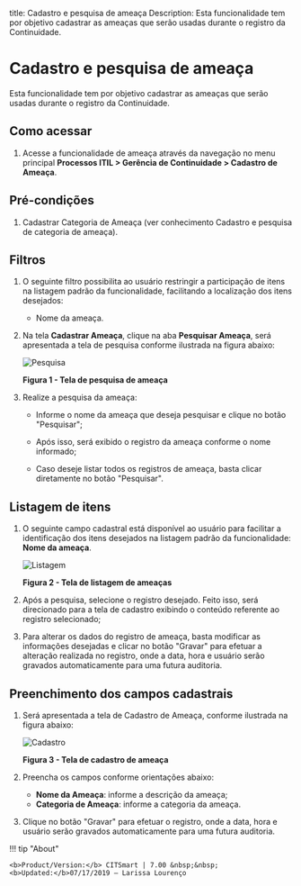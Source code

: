 title: Cadastro e pesquisa de ameaça
Description: Esta funcionalidade tem por objetivo cadastrar as ameaças que serão usadas durante o registro da Continuidade.
# Cadastro e pesquisa de ameaça

Esta funcionalidade tem por objetivo cadastrar as ameaças que serão usadas durante o registro da Continuidade.

Como acessar
-------------

1. Acesse a funcionalidade de ameaça através da navegação no menu principal 
**Processos ITIL > Gerência de Continuidade > Cadastro de Ameaça**.

Pré-condições
---------------

1. Cadastrar Categoria de Ameaça (ver conhecimento Cadastro e pesquisa de categoria de ameaça).

Filtros
---------

1. O seguinte filtro possibilita ao usuário restringir a participação de itens na listagem padrão da funcionalidade, 
facilitando a localização dos itens desejados:

    - Nome da ameaça.
    
2. Na tela **Cadastrar Ameaça**, clique na aba **Pesquisar Ameaça**, será apresentada a tela de pesquisa conforme ilustrada na 
figura abaixo:

    ![Pesquisa](images/ameaça.img1.png)
    
    **Figura 1 - Tela de pesquisa de ameaça**
    
3. Realize a pesquisa da ameaça:

    - Informe o nome da ameaça que deseja pesquisar e clique no botão "Pesquisar";

    - Após isso, será exibido o registro da ameaça conforme o nome informado;

    - Caso deseje listar todos os registros de ameaça, basta clicar diretamente no botão "Pesquisar".

Listagem de itens
-------------------

1. O seguinte campo cadastral está disponível ao usuário para facilitar a identificação dos itens desejados na listagem padrão
da funcionalidade: **Nome da ameaça**.

    ![Listagem](images/ameaça.img2.png)
    
    **Figura 2 - Tela de listagem de ameaças**
    
2. Após a pesquisa, selecione o registro desejado. Feito isso, será direcionado para a tela de cadastro exibindo o conteúdo 
referente ao registro selecionado;

3. Para alterar os dados do registro de ameaça, basta modificar as informações desejadas e clicar no botão "Gravar" para efetuar 
a alteração realizada no registro, onde a data, hora e usuário serão gravados automaticamente para uma futura auditoria.

Preenchimento dos campos cadastrais
-------------------------------------

1. Será apresentada a tela de Cadastro de Ameaça, conforme ilustrada na figura abaixo:

    ![Cadastro](images/ameaça.img3.png)
    
    **Figura 3 - Tela de cadastro de ameaça**
    
2. Preencha os campos conforme orientações abaixo:

    - **Nome da Ameaça**: informe a descrição da ameaça;
    - **Categoria de Ameaça**: informe a categoria da ameaça.
    
3. Clique no botão "Gravar" para efetuar o registro, onde a data, hora e usuário serão gravados automaticamente para uma 
futura auditoria.

!!! tip "About"

    <b>Product/Version:</b> CITSmart | 7.00 &nbsp;&nbsp;
    <b>Updated:</b>07/17/2019 – Larissa Lourenço
